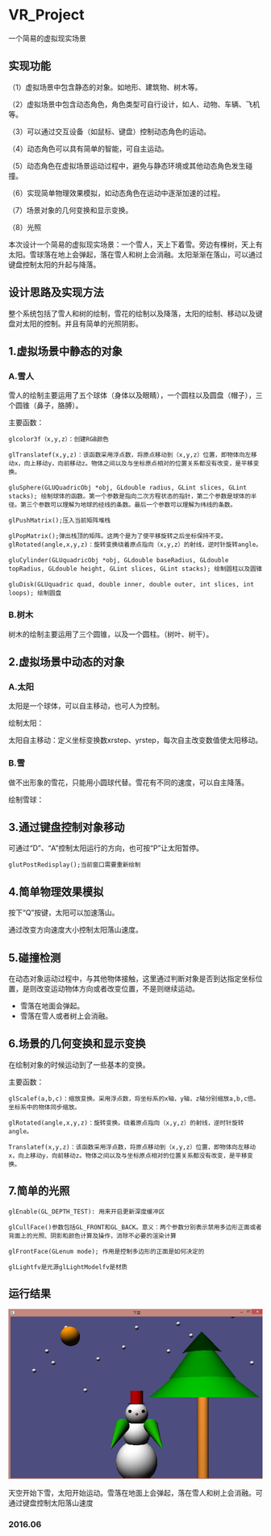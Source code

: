 # VR_Project
一个简易的虚拟现实场景

## 实现功能
（1）虚拟场景中包含静态的对象。如地形、建筑物、树木等。

（2）虚拟场景中包含动态角色，角色类型可自行设计，如人、动物、车辆、飞机等。

（3）可以通过交互设备（如鼠标、键盘）控制动态角色的运动。

（4）动态角色可以具有简单的智能，可自主运动。

（5）动态角色在虚拟场景运动过程中，避免与静态环境或其他动态角色发生碰撞。

（6）实现简单物理效果模拟，如动态角色在运动中逐渐加速的过程。

（7）场景对象的几何变换和显示变换。

（8）光照

本次设计一个简易的虚拟现实场景：一个雪人，天上下着雪。旁边有棵树，天上有太阳。雪球落在地上会弹起，落在雪人和树上会消融。太阳渐渐在落山，可以通过键盘控制太阳的升起与降落。

## 设计思路及实现方法
整个系统包括了雪人和树的绘制，雪花的绘制以及降落，太阳的绘制、移动以及键盘对太阳的控制。并且有简单的光照阴影。

## 1.虚拟场景中静态的对象
### A.雪人
雪人的绘制主要运用了五个球体（身体以及眼睛），一个圆柱以及圆盘（帽子），三个圆锥（鼻子，胳膊）。

主要函数：

`glcolor3f（x,y,z）：创建RGB颜色`

`glTranslatef(x,y,z)：该函数采用浮点数，将原点移动到（x,y,z）位置，即物体向左移动x，向上移动y，向前移动z。物体之间以及与坐标原点相对的位置关系都没有改变，是平移变换。
`

`gluSphere(GLUQuadricObj *obj, GLdouble radius, GLint slices, GLint stacks);
绘制球体的函数。第一个参数是指向二次方程状态的指针，第二个参数是球体的半径。第三个参数可以理解为地球的经线的条数。最后一个参数可以理解为纬线的条数。`

`glPushMatrix();压入当前矩阵堆栈`

`glPopMatrix();弹出栈顶的矩阵。这两个是为了使平移旋转之后坐标保持不变。glRotated(angle,x,y,z)：旋转变换绕着原点指向（x,y,z）的射线，逆时针旋转angle。`

`gluCylinder(GLUquadricObj *obj, GLdouble baseRadius, GLdouble topRadius, GLdouble height, GLint slices, GLint stacks);
绘制圆柱以及圆锥`

`gluDisk(GLUquadric quad, double inner, double outer, int slices, int loops);
绘制圆盘`

### B.树木
树木的绘制主要运用了三个圆锥，以及一个圆柱。（树叶、树干）。


## 2.虚拟场景中动态的对象
### A.太阳
太阳是一个球体，可以自主移动，也可人为控制。

绘制太阳：

太阳自主移动：定义坐标变换数xrstep、yrstep，每次自主改变数值使太阳移动。

### B.雪
做不出形象的雪花，只能用小圆球代替。雪花有不同的速度，可以自主降落。

绘制雪球：

## 3.通过键盘控制对象移动
可通过“D”、“A”控制太阳运行的方向，也可按“P”让太阳暂停。

`glutPostRedisplay();当前窗口需要重新绘制`

## 4.简单物理效果模拟
按下“Q”按键，太阳可以加速落山。

通过改变方向速度大小控制太阳落山速度。

## 5.碰撞检测
在动态对象运动过程中，与其他物体接触，这里通过判断对象是否到达指定坐标位置，是则改变运动物体方向或者改变位置，不是则继续运动。
- 雪落在地面会弹起。
- 雪落在雪人或者树上会消融。

## 6.场景的几何变换和显示变换
在绘制对象的时候运动到了一些基本的变换。

主要函数：

`glScalef(a,b,c)：缩放变换。采用浮点数，将坐标系的x轴，y轴，z轴分别缩放a,b,c倍。坐标系中的物体同步缩放。`

`glRotated(angle,x,y,z)：旋转变换。绕着原点指向（x,y,z）的射线，逆时针旋转angle。`

`Translatef(x,y,z)：该函数采用浮点数，将原点移动到（x,y,z）位置，即物体向左移动x，向上移动y，向前移动z。物体之间以及与坐标原点相对的位置关系都没有改变，是平移变换。`

## 7.简单的光照

`glEnable(GL_DEPTH_TEST): 用来开启更新深度缓冲区`

`glCullFace()参数包括GL_FRONT和GL_BACK。意义：两个参数分别表示禁用多边形正面或者背面上的光照、阴影和颜色计算及操作，消除不必要的渲染计算`

`glFrontFace(GLenum mode); 作用是控制多边形的正面是如何决定的`

`glLightfv是光源glLightModelfv是材质`

## 运行结果

![image](https://github.com/Haitons/VR_Project/raw/master/a.png)

天空开始下雪，太阳开始运动。雪落在地面上会弹起，落在雪人和树上会消融。可通过键盘控制太阳落山速度

### 2016.06

